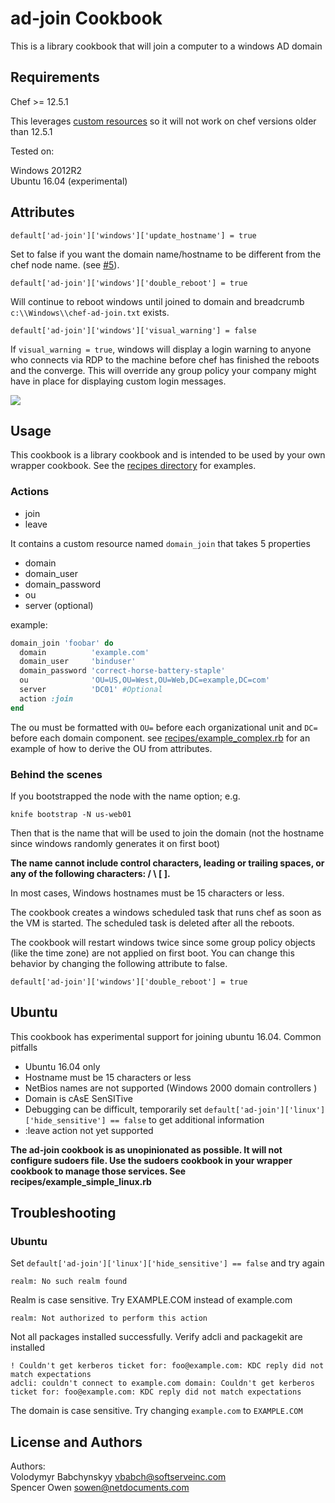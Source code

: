 ad-join Cookbook
============================

This is a library cookbook that will join a  computer to a windows AD domain

## Requirements

Chef >= 12.5.1  

This leverages [custom resources](https://docs.chef.io/custom_resources.html) so it will not work on chef versions older than 12.5.1

Tested on:

Windows 2012R2  
Ubuntu 16.04 (experimental)


## Attributes

    default['ad-join']['windows']['update_hostname'] = true

Set to false if you want the domain name/hostname to be different from the chef node name. (see [#5](https://github.com/NetDocuments/ad-join-cookbook/issues/5)).

    default['ad-join']['windows']['double_reboot'] = true

Will continue to reboot windows until joined to domain and breadcrumb `c:\\Windows\\chef-ad-join.txt` exists.

    default['ad-join']['windows']['visual_warning'] = false

If `visual_warning = true`, windows will display a login warning to anyone who connects via RDP to the machine before chef has finished the reboots and the converge. This will override any group policy your company might have in place for displaying custom login messages.

![](http://cl.ly/3l1I1n3X0q1G/Screenshot%202016-01-21%2012.49.45.png)

## Usage

This cookbook is a library cookbook and is intended to be used by your own wrapper cookbook. See the [recipes directory](./recipes) for examples.

### Actions

- join
- leave

It contains a custom resource named `domain_join` that takes 5 properties

- domain
- domain_user
- domain_password
- ou
- server (optional)

example:  

```ruby
domain_join 'foobar' do
  domain          'example.com'
  domain_user     'binduser'
  domain_password 'correct-horse-battery-staple'
  ou              'OU=US,OU=West,OU=Web,DC=example,DC=com'
  server          'DC01' #Optional
  action :join
end
```

The ou must be formatted with `OU=` before each organizational unit and `DC=` before each domain component. see [recipes/example_complex.rb](./recipes/example_complex.rb) for an example of how to derive the OU from attributes.


### Behind the scenes

If you bootstrapped the node with the name option; e.g.

    knife bootstrap -N us-web01

Then that is the name that will be used to join the domain (not the hostname since windows randomly generates it on first boot)

**The name cannot include control characters, leading or trailing spaces, or any of the following characters: / \\ [ ].**

In most cases, Windows hostnames must be 15 characters or less.

The cookbook creates a windows scheduled task that runs chef as soon as the VM is started. The scheduled task is deleted after all the reboots.

The cookbook will restart windows twice since some group policy objects (like the time zone) are not applied on first boot. You can change this behavior by changing the following attribute to false.

    default['ad-join']['windows']['double_reboot'] = true  


## Ubuntu

This cookbook has experimental support for joining ubuntu 16.04. Common pitfalls

- Ubuntu 16.04 only
- Hostname must be 15 characters or less
- NetBios names are not supported (Windows 2000 domain controllers )
- Domain is cAsE SenSITive
- Debugging can be difficult, temporarily set `default['ad-join']['linux']['hide_sensitive'] == false` to get additional information
- :leave action not yet supported

**The ad-join cookbook is as unopinionated as possible. It will not configure sudoers file. Use the sudoers cookbook in your wrapper cookbook to manage those services. See recipes/example_simple_linux.rb**

## Troubleshooting

### Ubuntu

Set `default['ad-join']['linux']['hide_sensitive'] == false` and try again

```
realm: No such realm found
```
Realm is case sensitive. Try EXAMPLE.COM instead of example.com

```
realm: Not authorized to perform this action
````

Not all packages installed successfully. Verify adcli and packagekit are installed

```
! Couldn't get kerberos ticket for: foo@example.com: KDC reply did not match expectations
adcli: couldn't connect to example.com domain: Couldn't get kerberos ticket for: foo@example.com: KDC reply did not match expectations
```

The domain is case sensitive. Try changing `example.com` to `EXAMPLE.COM`


License and Authors
-------------------
Authors:  
Volodymyr Babchynskyy vbabch@softserveinc.com  
Spencer Owen sowen@netdocuments.com  
